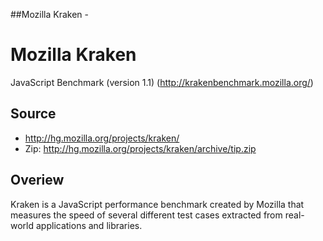 
##Mozilla Kraken - 

Mozilla Kraken
===============
JavaScript Benchmark (version 1.1)
	(http://krakenbenchmark.mozilla.org/)
## Source
- http://hg.mozilla.org/projects/kraken/
- Zip: http://hg.mozilla.org/projects/kraken/archive/tip.zip

## Overiew
Kraken is a JavaScript performance benchmark created by Mozilla that measures the speed of several different test cases extracted from real-world applications and libraries.
